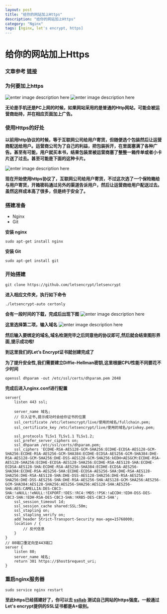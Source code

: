 ```yaml
---
layout: post
title: "给你的网站加上Https"
description: "给你的网站加上Https"
category: "Nginx"
tags: [nginx, let's encrypt, https]
---
```


# 给你的网站加上Https

### 文章参考 [链接](https://www.digitalocean.com/community/tutorials/how-to-secure-nginx-with-let-s-encrypt-on-ubuntu-14-04)

### 为何要加上https

![enter image description here](http://r6.loli.io/VF73q2.png)
![enter image description here](http://r.loli.io/ZNzIzy.png)

**无论是手机还是PC上网的时候，如果网站采用的是普通的Http网站，可能会被运营商劫持，并在相应页面加上广告。**

### 使用Https的好处

**以前用http协议的时候，等于互联网公司给用户寄货，但随便选个包装然后让运营商配送给用户。运营商公司为了自己的利益，把包装拆开，在里面塞满了各种广告。甚至有可能，用户就买本书，结果包装里被运营商塞了整整一箱传单或者小卡片送了过去。甚至可能是下面的这种卡片。**

![enter image description here](http://r6.loli.io/BjMR7b.png)

**现在开始使用https协议了，互联网公司给用户寄货，不过这次选了一个保险箱给与用户寄货，开箱密码通过另外的渠道告诉用户，然后让运营商给用户配送过去。虽然这样成本高了很多，但是终于安全了。**

### 搭建准备

- Nginx
- Git

**安装 nginx**
```
sudo apt-get install nginx
```

**安装 Git**
```
sudo apt-get install git
```

### 开始搭建
```
git clone https://github.com/letsencrypt/letsencrypt
```

**进入相应文件夹，执行如下命令**
```
./letsencrypt-auto certonly
```

**会有一段时间的下载，完成后出现下图**
![enter image description here](https://scarletmu.b0.upaiyun.com/blog/7524c1924522dcdf47190ebef0db5afc.png)

**这里选择第二项，输入域名**
![enter image description here](https://scarletmu.b0.upaiyun.com/blog/67aa65fd8990649bf5a251494a53e33c.png)

**然后输入要绑定的域名,域名检测完毕之后同意他的协议即可,然后就会结束图形界面,提示成功啦!**

**到这里我们的Let’s Encrypt证书就创建完成了**

**为了提升安全性,我们需要建立Diffie-Hellman密钥,这里根据CPU性能不同要花不少时间**
```
openssl dhparam -out /etc/ssl/certs/dhparam.pem 2048
```

**完成后进入nginx.conf进行配置**

```
server{
    listen 443 ssl;
    
    server_name 域名;
    // 引入证书,提示成功时会给你证书的位置
    ssl_certificate /etc/letsencrypt/live/使用的域名/fullchain.pem;
    ssl_certificate_key /etc/letsencrypt/live/使用的域名/privkey.pem;
        
    ssl_protocols TLSv1 TLSv1.1 TLSv1.2;
    ssl_prefer_server_ciphers on;
    ssl_dhparam /etc/ssl/certs/dhparam.pem;
    ssl_ciphers 'ECDHE-RSA-AES128-GCM-SHA256:ECDHE-ECDSA-AES128-GCM-SHA256:ECDHE-RSA-AES256-GCM-SHA384:ECDHE-ECDSA-AES256-GCM-SHA384:DHE-RSA-AES128-GCM-SHA256:DHE-DSS-AES128-GCM-SHA256:kEDH+AESGCM:ECDHE-RSA-AES128-SHA256:ECDHE-ECDSA-AES128-SHA256:ECDHE-RSA-AES128-SHA:ECDHE-ECDSA-AES128-SHA:ECDHE-RSA-AES256-SHA384:ECDHE-ECDSA-AES256-SHA384:ECDHE-RSA-AES256-SHA:ECDHE-ECDSA-AES256-SHA:DHE-RSA-AES128-SHA256:DHE-RSA-AES128-SHA:DHE-DSS-AES128-SHA256:DHE-RSA-AES256-SHA256:DHE-DSS-AES256-SHA:DHE-RSA-AES256-SHA:AES128-GCM-SHA256:AES256-GCM-SHA384:AES128-SHA256:AES256-SHA256:AES128-SHA:AES256-SHA:AES:CAMELLIA:DES-CBC3-SHA:!aNULL:!eNULL:!EXPORT:!DES:!RC4:!MD5:!PSK:!aECDH:!EDH-DSS-DES-CBC3-SHA:!EDH-RSA-DES-CBC3-SHA:!KRB5-DES-CBC3-SHA';
    ssl_session_timeout 1d;
    ssl_session_cache shared:SSL:50m;
    ssl_stapling on;
    ssl_stapling_verify on;
    add_header Strict-Transport-Security max-age=15768000;
    location / {
        // 反代信息
    }
}
// 80端口重定向至443端口
server {
    listen 80;
    server_name 域名;
    return 301 https://$host$request_uri;
}
```

### 重启nginx服务器
```
sudo service nginx restart
```

**至此https已经搭建好了，你可以去 [ssllab](https://www.ssllabs.com/ssltest/analyze.html) 测试自己网站的https强度。一般通过Let's encrypt提供的SSL证书都是A+级别。**

